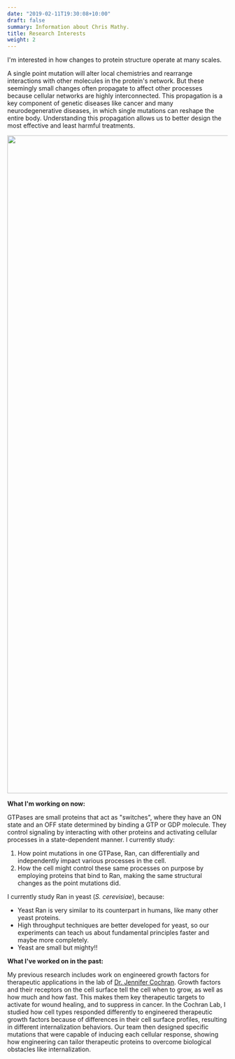 ```yaml
---
date: "2019-02-11T19:30:08+10:00"
draft: false
summary: Information about Chris Mathy.
title: Research Interests
weight: 2
---
```


I'm interested in how changes to protein structure operate at many scales.

A single point mutation will alter local chemistries and rearrange interactions with other molecules in the protein's network. But these seemingly small changes often propagate to affect other processes because cellular networks are highly interconnected. This propagation is a key component of genetic diseases like cancer and many neurodegenerative diseases, in which single mutations can reshape the entire body. Understanding this propagation allows us to better design the most effective and least harmful treatments.

<img src="/images/mutation_propagation.jpeg" width="1500" style="padding-bottom: 1px">


__What I'm working on now:__ 

GTPases are small proteins that act as "switches", where they have an ON state and an OFF state determined by binding a GTP or GDP molecule. They control signaling by interacting with other proteins and activating cellular processes in a state-dependent manner. I currently study:

1. How point mutations in one GTPase, Ran, can differentially and independently impact various processes in the cell.
2. How the cell might control these same processes on purpose by employing proteins that bind to Ran, making the same structural changes as the point mutations did.

I currently study Ran in yeast (_S. cerevisiae_), because:

- Yeast Ran is very similar to its counterpart in humans, like many other yeast proteins.
- High throughput techniques are better developed for yeast, so our experiments can teach us about fundamental principles faster and maybe more completely.
- Yeast are small but mighty!!

__What I've worked on in the past:__

My previous research includes work on engineered growth factors for therapeutic applications in the lab of [Dr. Jennifer Cochran](https://cochranlab.net/). Growth factors and their receptors on the cell surface tell the cell when to grow, as well as how much and how fast. This makes them key therapeutic targets to activate for wound healing, and to suppress in cancer. In the Cochran Lab, I studied how cell types responded differently to engineered therapeutic growth factors because of differences in their cell surface profiles, resulting in different internalization behaviors. Our team then designed specific mutations that were capable of inducing each cellular response, showing how engineering can tailor therapeutic proteins to overcome biological obstacles like internalization.







